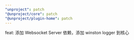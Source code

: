 ```yaml
---
"unproject": patch
"@unproject/core": patch
"@unproject/plugin-home": patch
---
```


feat: 添加 Websocket Server 依赖，添加 winston logger 到核心
